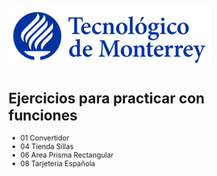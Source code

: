 ![Tec de Monterrey](images/logotecmty.png)
# Ejercicios para practicar con funciones

- 01 Convertidor
- 04 Tienda Sillas
- 06 Area Prisma Rectangular
- 08 Tarjeteria Española


